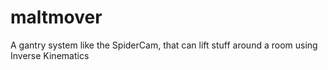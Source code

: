 # maltmover
A gantry system like the SpiderCam, that can lift stuff around a room using Inverse Kinematics
